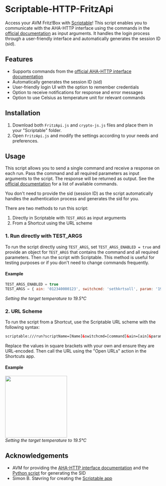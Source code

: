 # Scriptable-HTTP-FritzApi
Access your AVM Fritz!Box with [Scriptable](https://scriptable.app)! This script enables you to communicate with the AHA-HTTP interface using the commands in the [official documentation](https://avm.de/fileadmin/user_upload/Global/Service/Schnittstellen/AHA-HTTP-Interface.pdf) as input arguments. It handles the login process through a user-friendly interface and automatically generates the session ID (sid).

## Features
- Supports commands from the [official AHA-HTTP interface documentation](https://avm.de/fileadmin/user_upload/Global/Service/Schnittstellen/AHA-HTTP-Interface.pdf)
- Automatically generates the session ID (sid)
- User-friendly login UI with the option to remember credentials
- Option to receive notifications for response and error messages
- Option to use Celsius as temperature unit for relevant commands

## Installation
1. Download both `FritzApi.js` and `crypto-js.js` files and place them in your "Scriptable" folder.
2. Open `FritzApi.js` and modify the settings according to your needs and preferences.

## Usage
This script allows you to send a single command and receive a response on each run. Pass the command and all required parameters as input arguments to the script. The response will be returned as output. See the [official documentation](https://avm.de/fileadmin/user_upload/Global/Service/Schnittstellen/AHA-HTTP-Interface.pdf) for a list of available commands.

You don't need to provide the sid (session ID) as the script automatically handles the authentication process and generates the sid for you.

There are two methods to run this script:
1. Directly in Scriptable with `TEST_ARGS` as input arguments
2. From a Shortcut using the URL scheme

### 1. Run directly with TEST_ARGS
To run the script directly using `TEST_ARGS`, set `TEST_ARGS_ENABLED = true` and provide an object for `TEST_ARGS` that contains the command and all required parameters. Then run the script with Scriptable. This method is useful for testing purposes or if you don't need to change commands frequently.

#### Example
```javascript
TEST_ARGS_ENABLED = true
TEST_ARGS = { ain: '012340000123', switchcmd: 'sethkrtsoll', param: '19.5' }
```
<em>Setting the target temperature to 19.5°C</em>

### 2. URL Scheme
To run the script from a Shortcut, use the Scriptable URL scheme with the following syntax:
```HTML
scriptable:///run?scriptName=[Name]&switchcmd=[command]&ain=[ain]&param=[param]
```
Replace the values in square brackets with your own and ensure they are URL-encoded. Then call the URL using the "Open URLs" action in the Shortcuts app.

#### Example
<p>
 <img src="https://user-images.githubusercontent.com/120395252/230736865-4c9d1323-70be-4a1c-9b48-ac5ddf6a5c22.jpeg" height="200">
 <br/>
 <em>Setting the target temperature to 19.5°C</em>
</p>

## Acknowledgements
- AVM for providing the [AHA-HTTP interface documentation](https://avm.de/service/schnittstellen/) and the [Python script](https://avm.de/fileadmin/user_upload/Global/Service/Schnittstellen/AVM_Technical_Note_-_Session_ID_english_2021-05-03.pdf) for generating the SID
- Simon B. Støvring for creating the [Scriptable app](https://scriptable.app)
